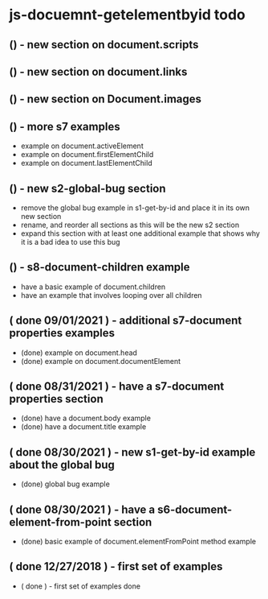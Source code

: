 # js-docuemnt-getelementbyid todo

## () - new section on document.scripts

## () - new section on document.links

## () - new section on Document.images

## () - more s7 examples
* example on document.activeElement
* example on document.firstElementChild
* example on document.lastElementChild

## () - new s2-global-bug section
* remove the global bug example in s1-get-by-id and place it in its own new section
* rename, and reorder all sections as this will be the new s2 section
* expand this section with at least one additional example that shows why it is a bad idea to use this bug

## () - s8-document-children example
* have a basic example of document.children
* have an example that involves looping over all children

## ( done 09/01/2021 ) - additional s7-document properties examples
* (done) example on document.head
* (done) example on document.documentElement 

## ( done 08/31/2021 ) - have a s7-document properties section
* (done) have a document.body example
* (done) have a document.title example

## ( done 08/30/2021 ) - new s1-get-by-id example about the global bug
* (done) global bug example

## ( done 08/30/2021 ) - have a s6-document-element-from-point section
* (done) basic example of document.elementFromPoint method example

## ( done 12/27/2018 ) - first set of examples
* ( done ) - first set of examples done
